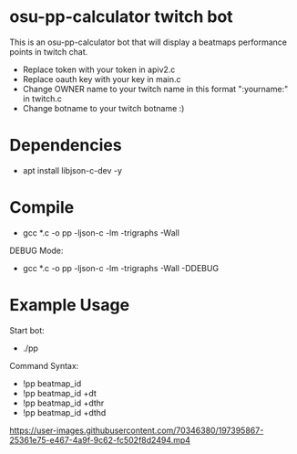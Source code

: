 # osu-pp-calculator twitch bot

This is an osu-pp-calculator bot that will display a beatmaps performance points in twitch chat.

- Replace token with your token in apiv2.c
- Replace oauth key with your key in main.c
- Change OWNER name to your twitch name in this format ":yourname:" in twitch.c
- Change botname to your twitch botname :)

# Dependencies
- apt install libjson-c-dev -y

# Compile
- gcc *.c -o pp -ljson-c -lm -trigraphs -Wall

DEBUG Mode:
- gcc *.c -o pp -ljson-c -lm -trigraphs -Wall -DDEBUG

# Example Usage

Start bot:
- ./pp

Command Syntax:
- !pp beatmap_id
- !pp beatmap_id +dt
- !pp beatmap_id +dthr
- !pp beatmap_id +dthd

https://user-images.githubusercontent.com/70346380/197395867-25361e75-e467-4a9f-9c62-fc502f8d2494.mp4
